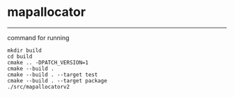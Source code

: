 # mapallocator
---

command for running

```
mkdir build
cd build
cmake .. -DPATCH_VERSION=1
cmake --build .
cmake --build . --target test
cmake --build . --target package
./src/mapallocatorv2
```